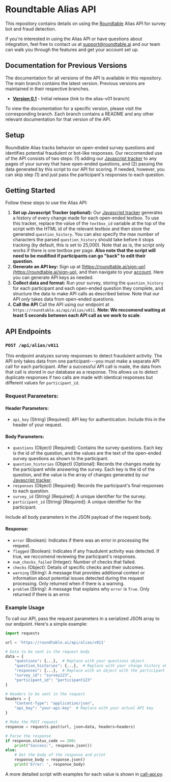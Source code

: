 # Roundtable Alias API

This repository contains details on using the [Roundtable](https://roundtable.ai) Alias API for survey bot and fraud detection.

If you're interested in using the Alias API or have questions about integration, feel free to contact us at [support@roundtable.ai](mailto:support@roundtable.ai) and our team can walk you through the features and get your account set up.

## Documentation for Previous Versions

The documentation for all versions of the API is available in this repository. The main branch contains the latest version. Previous versions are maintained in their respective branches.

- **[Version 0.1](https://github.com/roundtableAI/alias-api/tree/alias-v01)** - Initial release (link to the alias-v01 branch)

To view the documentation for a specific version, please visit the corresponding branch. Each branch contains a README and any other relevant documentation for that version of the API.

## Setup

Roundtable Alias tracks behavior on open-ended survey questions and identifies potential fraudulent or bot-like responses. 
Our reccomended use of the API consists of two steps: (1) adding our [Javascript tracker](tracking-script.js) to any pages of your survey that have open-ended questions, and (2) passing the data generated by this script to our API for scoring. If needed, however, you can skip step (1) and just pass the participant's responses to each question.

## Getting Started

Follow these steps to use the Alias API:

1. **Set up Javascript Tracker (optional):** Our [Javascript tracker](tracking-script.js) generates a history of every change made for each open-ended textbox. To use this tracker, replace the value of the `textbox_id` variable at the top of the script with the HTML id of the relevant textbox and then store the generated `question_history`. You can also specify the max number of characters the parsed `question_history` should take before it stops tracking (by default, this is set to 25,000). Note that as is, the script only works if there is one textbox per page. **Also note that the script will need to be modified if participants can go "back" to edit their question.**
2. **Generate an API key:** Sign up at [https://roundtable.ai/sign-up](https://roundtable.ai/sign-up), and then navigate to your [account](https://roundtable.ai/account). Here you can generate API keys as needed.
3. **Collect data and format:** Run your survey, storing the `question_history` for each participant and each open-ended question they complete, and structure the data to make API calls as described below. Note that our API *only* takes data from open-ended questions.
4. **Call the API** Call the API using our endpoint at `https://roundtable.ai/api/alias/v011`. **Note: We reccomend waiting at least 5 seconds between each API call as we work to scale**.

## API Endpoints

### `POST /api/alias/v011`

This endpoint analyzes survey responses to detect fraudulent activity. The API only takes data from one participant---you must make a separate API call for each participant. After a successful API call is made, the data from that call is stored in our database as a response. This allows us to detect duplicate responses if two calls are made with identical responses but different values for `participant_id`.

### Request Parameters:

#### Header Parameters:

- `api_key` (String) [Required]: API key for authentication. Include this in the header of your request.

#### Body Parameters:

- `questions` (Object) [Required]: Contains the survey questions. Each key is the id of the question, and the values are the text of the open-ended survey questions as shown to the participant.
- `question_histories` (Object) [Optional]: Records the changes made by the participant while answering the survey. Each key is the id of the question, and the value is the array of changes generated by our [Javascript tracker](tracking-script.js).
- `responses` (Object) [Required]: Records the participant's final responses to each question.
- `survey_id` (String) [Required]: A unique identifier for the survey.
- `participant_id` (String) [Required]: A unique identifier for the participant.

Include all body parameters in the JSON payload of the request body.

#### Response:

- `error` (Boolean): Indicates if there was an error in processing the request.
- `flagged` (Boolean): Indicates if any fraudulent activity was detected. If true, we reccomend reviewing the participant's responses.
- `num_checks_failed` (Integer): Number of checks that failed.
- `checks` (Object): Details of specific checks and their outcomes.
- `warning` (String): A message that provides additional context or information about potential issues detected during the request processing. Only returned when if there is a warning.
- `problem` (String): A message that explains why `error` is `True`. Only returned if there is an error.

### Example Usage

To call our API, pass the request parameters in a serialized JSON array to our endpoint. Here's a simple example:

```python
import requests

url = 'https://roundtable.ai/api/alias/v011'

# Data to be sent in the request body
data = {
    "questions": {...},  # Replace with your questions object
    "question_histories": {...},  # Replace with your change history object or leave empty
    "responses": {...},  # Replace with an object with the participant's final responses
    "survey_id": "survey123",
    "participant_id": "participant123"
}

# Headers to be sent in the request
headers = {
    "Content-Type": "application/json",
    "api_key": "your-api-key"  # Replace with your actual API key
}

# Make the POST request
response = requests.post(url, json=data, headers=headers)

# Parse the response
if response.status_code == 200:
    print("Success:", response.json())
else:
    # Get the body of the response and print
    response_body = response.json()
    print('Error: ', response_body)
```

A more detailed script with examples for each value is shown in [call-api.py](example/call-api.py).